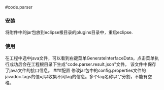 #code.parser

### 安装
将附件中的jar包放到eclipse根目录的plugins目录中，重启eclipse.
### 使用
在工程中选中java文件，可以看到右键菜单GenerateInterfaceData，点击菜单执行成功后会在工程根目录下生成"code.parser.result.json"文件。
该文件中保存了java文件的接口信息。
###配置
修改jar包中的config.properties文件的javadoc.tags的值可以收集不同tag的信息。多个tag名称以“,”分割，不能有空格。



